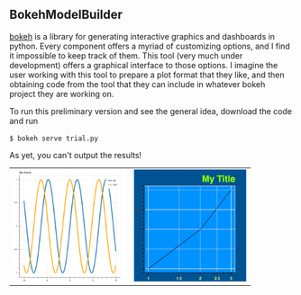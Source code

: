 ## BokehModelBuilder

<table>
<tr><td><img src="bokeh_sample.png" width=200 /></td><td><img src="twisted_bokeh.png" width=200/> </td></tr>
</table.

[bokeh](http://bokeh.org) is a library for generating interactive graphics and dashboards in python. 
Every component offers a myriad of customizing options, and I find it impossible to keep track of them.
This tool (very much under development) offers a graphical interface to those options. I imagine the user
working with this tool to prepare a plot format that they like, and then obtaining code from the tool
that they can include in whatever bokeh project they are working on.

To run this preliminary version and see the general idea, download the code and run

```
$ bokeh serve trial.py
```

As yet, you can't output the results!




